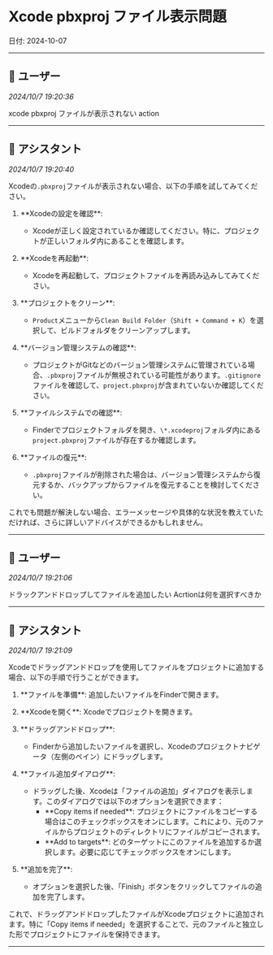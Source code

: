 # Xcode pbxproj ファイル表示問題

日付: 2024-10-07

---

## 👤 ユーザー
*2024/10/7 19:20:36*

xcode pbxproj ファイルが表示されない action

---

## 🤖 アシスタント
*2024/10/7 19:20:40*

Xcodeの`.pbxproj`ファイルが表示されない場合、以下の手順を試してみてください。

1. \*\*Xcodeの設定を確認\*\*:
   - Xcodeが正しく設定されているか確認してください。特に、プロジェクトが正しいフォルダ内にあることを確認します。

2. \*\*Xcodeを再起動\*\*:
   - Xcodeを再起動して、プロジェクトファイルを再読み込みしてみてください。

3. \*\*プロジェクトをクリーン\*\*:
   - `Product`メニューから`Clean Build Folder`（`Shift + Command + K`）を選択して、ビルドフォルダをクリーンアップします。

4. \*\*バージョン管理システムの確認\*\*:
   - プロジェクトがGitなどのバージョン管理システムに管理されている場合、`.pbxproj`ファイルが無視されている可能性があります。`.gitignore`ファイルを確認して、`project.pbxproj`が含まれていないか確認してください。

5. \*\*ファイルシステムでの確認\*\*:
   - Finderでプロジェクトフォルダを開き、`\*.xcodeproj`フォルダ内にある`project.pbxproj`ファイルが存在するか確認します。

6. \*\*ファイルの復元\*\*:
   - `.pbxproj`ファイルが削除された場合は、バージョン管理システムから復元するか、バックアップからファイルを復元することを検討してください。

これでも問題が解決しない場合、エラーメッセージや具体的な状況を教えていただければ、さらに詳しいアドバイスができるかもしれません。

---

## 👤 ユーザー
*2024/10/7 19:21:06*

ドラックアンドドロップしてファイルを追加したい Acrtionは何を選択すべきか

---

## 🤖 アシスタント
*2024/10/7 19:21:09*

Xcodeでドラッグアンドドロップを使用してファイルをプロジェクトに追加する場合、以下の手順で行うことができます。

1. \*\*ファイルを準備\*\*: 追加したいファイルをFinderで開きます。

2. \*\*Xcodeを開く\*\*: Xcodeでプロジェクトを開きます。

3. \*\*ドラッグアンドドロップ\*\*:
   - Finderから追加したいファイルを選択し、Xcodeのプロジェクトナビゲータ（左側のペイン）にドラッグします。

4. \*\*ファイル追加ダイアログ\*\*:
   - ドラッグした後、Xcodeは「ファイルの追加」ダイアログを表示します。このダイアログでは以下のオプションを選択できます：
     - \*\*Copy items if needed\*\*: プロジェクトにファイルをコピーする場合はこのチェックボックスをオンにします。これにより、元のファイルからプロジェクトのディレクトリにファイルがコピーされます。
     - \*\*Add to targets\*\*: どのターゲットにこのファイルを追加するか選択します。必要に応じてチェックボックスをオンにします。

5. \*\*追加を完了\*\*:
   - オプションを選択した後、「Finish」ボタンをクリックしてファイルの追加を完了します。

これで、ドラッグアンドドロップしたファイルがXcodeプロジェクトに追加されます。特に「Copy items if needed」を選択することで、元のファイルと独立した形でプロジェクトにファイルを保持できます。

---
